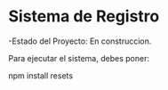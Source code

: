 <h1>Sistema de Registro</h1>

-Estado del Proyecto: En construccion.


Para ejecutar el sistema, debes poner:

npm install resets 
